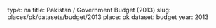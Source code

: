 type: na
title: Pakistan / Government Budget (2013)
slug: places/pk/datasets/budget/2013
place: pk
dataset: budget
year: 2013
